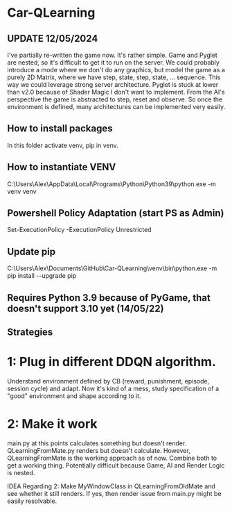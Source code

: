 # Car-QLearning

## UPDATE 12/05/2024

I've partially re-written the game now. It's rather simple. Game and Pyglet are nested, so it's difficult to get it to run on the server. We could probably introduce a mode where we don't do any graphics, but model the game as a purely 2D Matrix, where we have step, state, step, state, ... sequence. This way we could leverage strong server architecture. 
Pyglet is stuck at lower than v2.0 because of Shader Magic I don't want to implement.
From the AI's perspective the game is abstracted to step, reset and observe. So once the environment is defined, many architectures can be implemented very easily.

## How to install packages
In this folder activate venv, pip in venv. 

## How to instantiate VENV 
C:\Users\Alex\AppData\Local\Programs\Python\Python39\python.exe -m venv venv

## Powershell Policy Adaptation (start PS as Admin)
Set-ExecutionPolicy -ExecutionPolicy Unrestricted

## Update pip
C:\Users\Alex\Documents\GitHub\Car-QLearning\venv\bin\python.exe -m pip install --upgrade pip

## Requires Python 3.9 because of PyGame, that doesn't support 3.10 yet (14/05/22)

## Strategies

# 1: Plug in different DDQN algorithm.
Understand environment defined by CB (reward, punishment, episode, session cycle) and adapt. Now it's kind of a mess, study specification of a "good" environment and shape according to it.

# 2: Make it work
main.py at this points calculates something but doesn't render. QLearningFromMate.py renders but doesn't calculate. However, QLearningFromMate is the working approach as of now. Combine both to get a working thing. Potentially difficult because Game, AI and Render Logic is nested. 

IDEA Regarding 2: Make MyWindowClass in QLearningFromOldMate and see whether it still renders. If yes, then render issue from main.py might be easily resolvable.